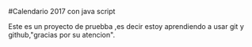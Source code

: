 #Calendario 2017 con java script


Este es un proyecto de pruebba ,es decir estoy aprendiendo a usar git y github,"gracias por su atencion".
